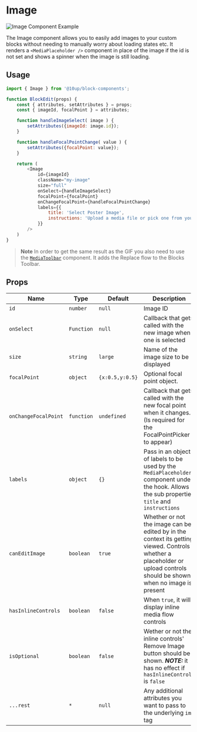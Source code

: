 # Image

![Image Component Example](../../images/image-component.gif)

The Image component allows you to easily add images to your custom blocks without needing to manually worry about loading states etc. It renders a `<MediaPlaceholder />` component in place of the image if the id is not set and shows a spinner when the image is still loading.

## Usage

```js
import { Image } from '@10up/block-components';

function BlockEdit(props) {
    const { attributes, setAttributes } = props;
    const { imageId, focalPoint } = attributes;

    function handleImageSelect( image ) {
        setAttributes({imageId: image.id});
    }

    function handleFocalPointChange( value ) {
        setAttributes({focalPoint: value});
    }

    return (
        <Image
            id={imageId}
            className="my-image"
            size="full"
            onSelect={handleImageSelect}
            focalPoint={focalPoint}
            onChangeFocalPoint={handleFocalPointChange}
            labels={{
                title: 'Select Poster Image',
                instructions: 'Upload a media file or pick one from your media library.'
            }}
        />
    )
}
```

> **Note**
> In order to get the same result as the GIF you also need to use the [`MediaToolbar`](https://github.com/10up/block-components/tree/develop/components/media-toolbar) component. It adds the Replace flow to the Blocks Toolbar.

## Props

| Name       | Type              | Default  |  Description                                                   |
| ---------- | ----------------- | -------- | -------------------------------------------------------------- |
| `id` | `number` | `null` | Image ID |
| `onSelect` | `Function` | `null` | Callback that gets called with the new image when one is selected |
| `size` | `string` | `large` | Name of the image size to be displayed |
| `focalPoint` | `object` | `{x:0.5,y:0.5}` | Optional focal point object.
| `onChangeFocalPoint` | `function` | `undefined` | Callback that gets called with the new focal point when it changes. (Is required for the FocalPointPicker to appear) |
| `labels` | `object` | `{}` | Pass in an object of labels to be used by the `MediaPlaceholder` component under the hook. Allows the sub properties `title` and `instructions` |
| `canEditImage` | `boolean` | `true` | Whether or not the image can be edited by in the context its getting viewed. Controls whether a placeholder or upload controls should be shown when no image is present |
| `hasInlineControls` | `boolean` | `false` | When `true`, it will display inline media flow controls |
| `isOptional` | `boolean` | `false` | Wether or not the inline controls' Remove Image button should be shown. ***NOTE:*** it has no effect if `hasInlineControls` is `false` |
| `...rest` | `*` | `null` | Any additional attributes you want to pass to the underlying `img` tag |
